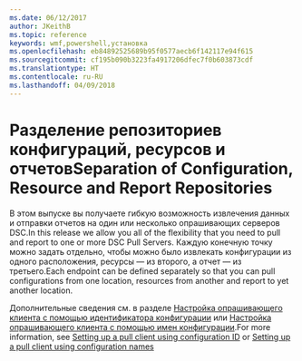 ```yaml
---
ms.date: 06/12/2017
author: JKeithB
ms.topic: reference
keywords: wmf,powershell,установка
ms.openlocfilehash: eb84892525689b95f0577aecb6f142117e94f615
ms.sourcegitcommit: cf195b090b3223fa4917206dfec7f0b603873cdf
ms.translationtype: HT
ms.contentlocale: ru-RU
ms.lasthandoff: 04/09/2018
---
```

# <a name="separation-of-configuration-resource-and-report-repositories"></a><span data-ttu-id="e1209-102">Разделение репозиториев конфигураций, ресурсов и отчетов</span><span class="sxs-lookup"><span data-stu-id="e1209-102">Separation of Configuration, Resource and Report Repositories</span></span>

<span data-ttu-id="e1209-103">В этом выпуске вы получаете гибкую возможность извлечения данных и отправки отчетов на один или несколько опрашивающих серверов DSC.</span><span class="sxs-lookup"><span data-stu-id="e1209-103">In this release we allow you all of the flexibility that you need to pull and report to one or more DSC Pull Servers.</span></span> <span data-ttu-id="e1209-104">Каждую конечную точку можно задать отдельно, чтобы можно было извлекать конфигурации из одного расположения, ресурсы — из второго, а отчет — из третьего.</span><span class="sxs-lookup"><span data-stu-id="e1209-104">Each endpoint can be defined separately so that you can pull configurations from one location, resources from another and report to yet another location.</span></span>

<span data-ttu-id="e1209-105">Дополнительные сведения см. в разделе [Настройка опрашивающего клиента с помощью идентификатора конфигурации](https://msdn.microsoft.com/powershell/dsc/pullclientconfigid) или [Настройка опрашивающего клиента с помощью имен конфигурации](https://msdn.microsoft.com/powershell/dsc/pullclientconfignames).</span><span class="sxs-lookup"><span data-stu-id="e1209-105">For more information, see [Setting up a pull client using configuration ID](https://msdn.microsoft.com/powershell/dsc/pullclientconfigid) or [Setting up a pull client using configuration names](https://msdn.microsoft.com/powershell/dsc/pullclientconfignames)</span></span>